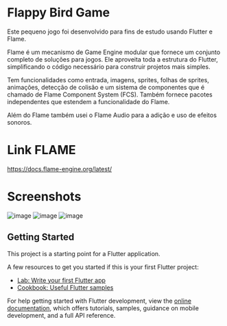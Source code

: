 # Flappy Bird Game

Este pequeno jogo foi desenvolvido para fins de estudo usando Flutter e Flame.

Flame é um mecanismo de Game Engine modular que fornece um conjunto completo de soluções para jogos. Ele aproveita toda a estrutura do Flutter, simplificando o código necessário para construir projetos mais simples.

Tem funcionalidades como entrada, imagens, sprites, folhas de sprites, animações, detecção de colisão e um sistema de componentes que é chamado de Flame Component System (FCS).
Também fornece pacotes independentes que estendem a funcionalidade do Flame.

Além do Flame também usei o Flame Audio para a adição e uso de efeitos sonoros.

# Link FLAME
https://docs.flame-engine.org/latest/

# Screenshots

![image](https://github.com/wrksystem/Flutter_App_Repository/assets/51803873/17d8fe22-6e2a-4dfe-a72b-23a8aa023f56)
![image](https://github.com/wrksystem/Flutter_App_Repository/assets/51803873/92a9147c-efd9-4771-9f10-86a8e33720c0)
![image](https://github.com/wrksystem/Flutter_App_Repository/assets/51803873/ce15e042-eff2-495c-8278-c49db7cb91dd)


## Getting Started

This project is a starting point for a Flutter application.

A few resources to get you started if this is your first Flutter project:

- [Lab: Write your first Flutter app](https://docs.flutter.dev/get-started/codelab)
- [Cookbook: Useful Flutter samples](https://docs.flutter.dev/cookbook)

For help getting started with Flutter development, view the
[online documentation](https://docs.flutter.dev/), which offers tutorials,
samples, guidance on mobile development, and a full API reference.
